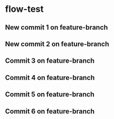 # flow-test

## New commit 1 on feature-branch
## New commit 2 on feature-branch
## Commit 3 on feature-branch
## Commit 4 on feature-branch
## Commit 5 on feature-branch
## Commit 6 on feature-branch